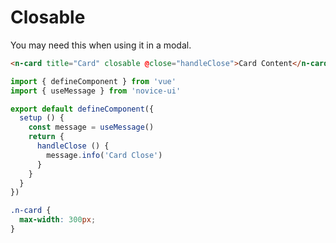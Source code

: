 # Closable

You may need this when using it in a modal.

```html
<n-card title="Card" closable @close="handleClose">Card Content</n-card>
```

```js
import { defineComponent } from 'vue'
import { useMessage } from 'novice-ui'

export default defineComponent({
  setup () {
    const message = useMessage()
    return {
      handleClose () {
        message.info('Card Close')
      }
    }
  }
})
```

```css
.n-card {
  max-width: 300px;
}
```
